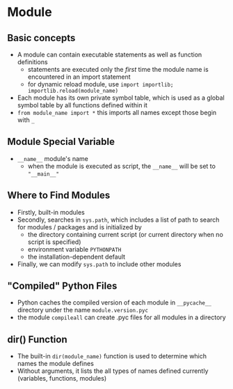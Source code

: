 # Module

## Basic concepts
* A module can contain executable statements as well as function definitions
    - statements are executed only the *first* time the module name is encountered in an import statement
    - for dynamic reload module, use `import importlib; importlib.reload(module_name)`
* Each module has its own private symbol table, which is used as a global symbol table by all functions defined within it
* `from module_name import *` this imports all names except those begin with `_`

## Module Special Variable
* `__name__` module's name
    - when the module is executed as script, the `__name__` will be set to `"__main__"`

## Where to Find Modules
* Firstly, built-in modules
* Secondly, searches in `sys.path`, which includes a list of path to search for modules / packages and is initialized by
    - the directory containing current script (or current directory when no script is specified)
    - environment variable `PYTHONPATH`
    - the installation-dependent default
* Finally, we can modify `sys.path` to include other modules

## "Compiled" Python Files
* Python caches the compiled version of each module in `__pycache__` directory under the name `module.version.pyc`
* the module `compileall` can create .pyc files for all modules in a directory

## dir() Function
* The built-in `dir(module_name)` function is used to determine which names the module defines
* Without arguments, it lists the all types of names defined currently (variables, functions, modules)
